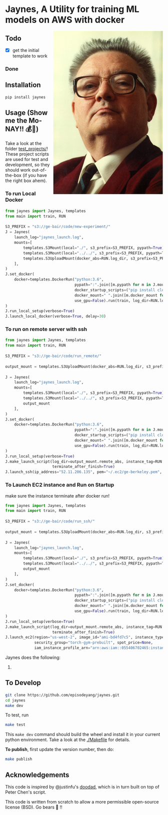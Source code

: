 # Jaynes, A Utility for training ML models on AWS with docker
<a href="figures/ETJaynes_defiant.jpg" target="_blank"><img src="figures/ETJaynes_defiant.jpg" alt="Defiant Jaynes" align="right" width="350px"></a>

## Todo

- [x] get the initial template to work

### Done

## Installation

```bash
pip install jaynes
```

## Usage (**Show me the Mo-NAY!! :moneybag::money_with_wings:**)

Take a look at the folder [test_projects/](test_projects/)! These project scripts are used for test and development, so
they should work out-of-the-box (if you have the right box ahem). 

### To run Local Docker

```python
from jaynes import Jaynes, templates
from main import train, RUN

S3_PREFIX = "s3://ge-bair/code/new-experiment/"
J = Jaynes(
    launch_log="jaynes_launch.log",
    mounts=[
        templates.S3Mount(local="./", s3_prefix=S3_PREFIX, pypath=True),
        templates.S3Mount(local="../../", s3_prefix=S3_PREFIX, pypath=True, file_mask="./__init__.py ./jaynes"),
        templates.S3UploadMount(docker_abs=RUN.log_dir, s3_prefix=S3_PREFIX, local=RUN.log_dir, sync_s3=True)
    ],
)
J.set_docker(
    docker=templates.DockerRun("python:3.6",
                               pypath=":".join([m.pypath for m in J.mounts if hasattr(m, "pypath") and m.pypath]),
                               docker_startup_scripts=("pip install cloudpickle",),
                               docker_mount=" ".join([m.docker_mount for m in J.mounts]),
                               use_gpu=False).run(train, log_dir=RUN.log_dir)
)
J.run_local_setup(verbose=True)
J.launch_local_docker(verbose=True, delay=30)
```

### To run on remote server with ssh

```python
from jaynes import Jaynes, templates
from main import train, RUN

S3_PREFIX = "s3://ge-bair/code/run_remote/"

output_mount = templates.S3UploadMount(docker_abs=RUN.log_dir, s3_prefix=S3_PREFIX, local=RUN.log_dir, sync_s3=True)

J = Jaynes(
    launch_log="jaynes_launch.log",
    mounts=[
        templates.S3Mount(local="./", s3_prefix=S3_PREFIX, pypath=True),
        templates.S3Mount(local="../../", s3_prefix=S3_PREFIX, pypath=True, file_mask="./__init__.py ./jaynes"),
        output_mount
    ],
)
J.set_docker(
    docker=templates.DockerRun("python:3.6",
                               pypath=":".join([m.pypath for m in J.mounts if hasattr(m, "pypath") and m.pypath]),
                               docker_startup_scripts=("pip install cloudpickle",),
                               docker_mount=" ".join([m.docker_mount for m in J.mounts]),
                               use_gpu=False).run(train, log_dir=RUN.log_dir)
)
J.run_local_setup(verbose=True)
J.make_launch_script(log_dir=output_mount.remote_abs, instance_tag=RUN.instance_prefix, sudo=True,
                     terminate_after_finish=True)
J.launch_ssh(ip_address="52.11.206.135", pem="~/.ec2/ge-berkeley.pem", script_dir=output_mount.remote_abs, verbose=True)
```


### To Launch EC2 instance and Run on Startup

make sure the instance terminate after docker run!

```python
from jaynes import Jaynes, templates
from main import train, RUN

S3_PREFIX = "s3://ge-bair/code/run_ssh/"

output_mount = templates.S3UploadMount(docker_abs=RUN.log_dir, s3_prefix=S3_PREFIX, local=RUN.log_dir, sync_s3=True)

J = Jaynes(
    launch_log="jaynes_launch.log",
    mounts=[
        templates.S3Mount(local="./", s3_prefix=S3_PREFIX, pypath=True),
        templates.S3Mount(local="../../", s3_prefix=S3_PREFIX, pypath=True, file_mask="./__init__.py ./jaynes"),
        output_mount
    ],
)
J.set_docker(
    docker=templates.DockerRun("python:3.6",
                               pypath=":".join([m.pypath for m in J.mounts if hasattr(m, "pypath") and m.pypath]),
                               docker_startup_scripts=("pip install cloudpickle",),
                               docker_mount=" ".join([m.docker_mount for m in J.mounts]),
                               use_gpu=False).run(train, log_dir=RUN.log_dir)
)
J.run_local_setup(verbose=True)
J.make_launch_script(log_dir=output_mount.remote_abs, instance_tag=RUN.instance_prefix, sudo=False,
                     terminate_after_finish=True)
J.launch_ec2(region="us-west-2", image_id="ami-bd4fd7c5", instance_type="p2.xlarge", key_name="ge-berkeley",
             security_group="torch-gym-prebuilt", spot_price=None,
             iam_instance_profile_arn="arn:aws:iam::055406702465:instance-profile/main", dry=False)
```

Jaynes does the following:

1. 

## To Develop

```bash
git clone https://github.com/episodeyang/jaynes.git
cd jaynes
make dev
```

To test, run

```bash
make test
```

This `make dev` command should build the wheel and install it in your current python environment. Take a look at the [./Makefile](./Makefile) for details.

**To publish**, first update the version number, then do:

```bash
make publish
```

## Acknowledgements

This code is inspired by @justinfu's [doodad](https://github.com/justinjfu/doodad), which is in turn built on top of Peter Chen's script.

This code is written from scratch to allow a more permissible open-source license (BSD). Go bears :bear: !!
